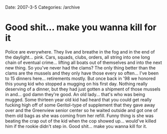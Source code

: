 Date: 2007-3-5
Categories: /archive

# Good shit… make you wanna kill for it

Police are everywhere.  They live and breathe in the fog and in the end of the daylight... pink.  Cars, squads, clubs, orders, all string into one long chain of eventual crime... lifting all boats out of themselves and into the next new thing.  So you've never had the clams?  The only thing better than the clams are the mussels and they only have those every so often... I've been to 15 dinners here... retirements mostly.  But once back in '98 we honored this young kid who stopped a mugging on his first day.  Nothing really deserving of a dinner, but they had just  gotten a shipment of those mussels in and... god damn they're good.  An old lady... that's who was being mugged.  Some thirteen year old kid had heard that you could get really fucking high off of some Geritol-type of supplement that they gave away over and the Greenview senior center so he waited outside and got one of them old bags as she was coming from her refill.   Funny thing is she was beating the crap out of the kid when the cop showed up... would've killed him if the rookie didn't step in.  Good shit... make you wanna kill for it.
